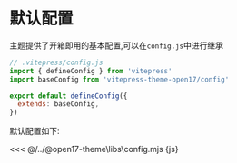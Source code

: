 # 默认配置

主题提供了开箱即用的基本配置,可以在`config.js`中进行继承
```js
// .vitepress/config.js
import { defineConfig } from 'vitepress'
import baseConfig from 'vitepress-theme-open17/config'

export default defineConfig({
  extends: baseConfig,
})
```

默认配置如下:

<<< @/../@open17-theme\libs\config.mjs {js}